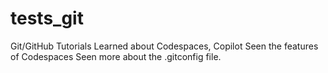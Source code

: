# tests_git
Git/GitHub Tutorials
Learned about Codespaces, Copilot
Seen the features of Codespaces
Seen more about the .gitconfig file.
